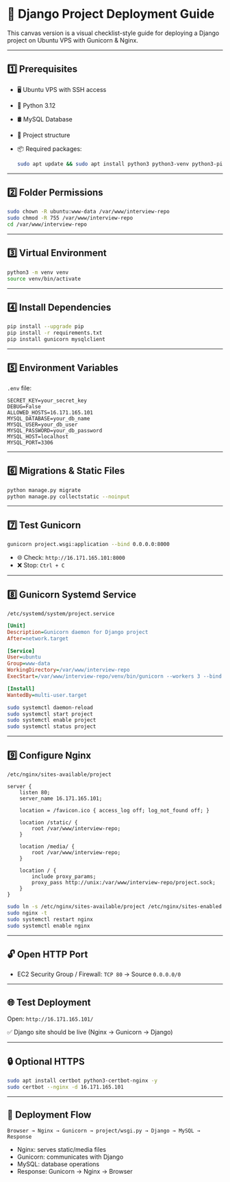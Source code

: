 # 🚀 Django Project Deployment Guide

This canvas version is a visual checklist-style guide for deploying a Django project on Ubuntu VPS with Gunicorn & Nginx.

---

## 1️⃣ Prerequisites

* 🖥️ Ubuntu VPS with SSH access
* 🐍 Python 3.12
* 🛢️ MySQL Database
* 📂 Project structure
* 📦 Required packages:

  ```bash
  sudo apt update && sudo apt install python3 python3-venv python3-pip nginx git build-essential pkg-config python3-dev default-libmysqlclient-dev -y
  ```

---

## 2️⃣ Folder Permissions

```bash
sudo chown -R ubuntu:www-data /var/www/interview-repo
sudo chmod -R 755 /var/www/interview-repo
cd /var/www/interview-repo
```

---

## 3️⃣ Virtual Environment

```bash
python3 -m venv venv
source venv/bin/activate
```

---

## 4️⃣ Install Dependencies

```bash
pip install --upgrade pip
pip install -r requirements.txt
pip install gunicorn mysqlclient
```

---

## 5️⃣ Environment Variables

`.env` file:

```env
SECRET_KEY=your_secret_key
DEBUG=False
ALLOWED_HOSTS=16.171.165.101
MYSQL_DATABASE=your_db_name
MYSQL_USER=your_db_user
MYSQL_PASSWORD=your_db_password
MYSQL_HOST=localhost
MYSQL_PORT=3306
```

---

## 6️⃣ Migrations & Static Files

```bash
python manage.py migrate
python manage.py collectstatic --noinput
```

---

## 7️⃣ Test Gunicorn

```bash
gunicorn project.wsgi:application --bind 0.0.0.0:8000
```

* 🌐 Check: `http://16.171.165.101:8000`
* ❌ Stop: `Ctrl + C`

---

## 8️⃣ Gunicorn Systemd Service

`/etc/systemd/system/project.service`

```ini
[Unit]
Description=Gunicorn daemon for Django project
After=network.target

[Service]
User=ubuntu
Group=www-data
WorkingDirectory=/var/www/interview-repo
ExecStart=/var/www/interview-repo/venv/bin/gunicorn --workers 3 --bind unix:/var/www/interview-repo/project.sock project.wsgi:application

[Install]
WantedBy=multi-user.target
```

```bash
sudo systemctl daemon-reload
sudo systemctl start project
sudo systemctl enable project
sudo systemctl status project
```

---

## 9️⃣ Configure Nginx

`/etc/nginx/sites-available/project`

```nginx
server {
    listen 80;
    server_name 16.171.165.101;

    location = /favicon.ico { access_log off; log_not_found off; }

    location /static/ {
        root /var/www/interview-repo;
    }

    location /media/ {
        root /var/www/interview-repo;
    }

    location / {
        include proxy_params;
        proxy_pass http://unix:/var/www/interview-repo/project.sock;
    }
}
```

```bash
sudo ln -s /etc/nginx/sites-available/project /etc/nginx/sites-enabled
sudo nginx -t
sudo systemctl restart nginx
sudo systemctl enable nginx
```

---

## 🔓 Open HTTP Port

* EC2 Security Group / Firewall: `TCP 80` → Source `0.0.0.0/0`

---

## 🌐 Test Deployment

Open: `http://16.171.165.101/`

✅ Django site should be live (Nginx → Gunicorn → Django)

---

## 🔒 Optional HTTPS

```bash
sudo apt install certbot python3-certbot-nginx -y
sudo certbot --nginx -d 16.171.165.101
```

---

## 📝 Deployment Flow

```
Browser → Nginx → Gunicorn → project/wsgi.py → Django → MySQL → Response
```

* Nginx: serves static/media files
* Gunicorn: communicates with Django
* MySQL: database operations
* Response: Gunicorn → Nginx → Browser

